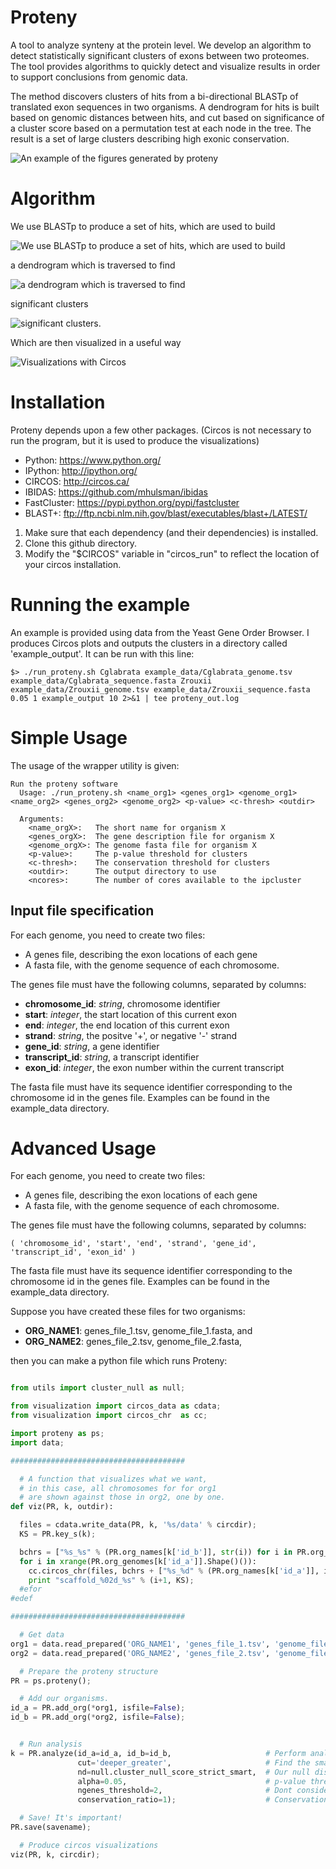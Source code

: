 Proteny
=======

A tool to analyze synteny at the protein level.
We develop an algorithm to detect statistically significant clusters of exons between two proteomes.
The tool provides algorithms to quickly detect and visualize results in order to support conclusions from genomic data.

The method discovers clusters of hits from a bi-directional BLASTp of translated exon sequences in two organisms.
A dendrogram for hits is built based on genomic distances between hits, and cut based on significance of a cluster score based on a permutation test at each node in the tree.
The result is a set of large clusters describing high exonic conservation.

![An example of the figures generated by proteny](/readme/example_output.gif)

Algorithm
=========

We use BLASTp to produce a set of hits, which are used to build

![We use BLASTp to produce a set of hits, which are used to build](/readme/clustering_dendrogram_a.gif)

a dendrogram which is traversed to find

![a dendrogram which is traversed to find](/readme/clustering_dendrogram_b.gif)

significant clusters

![significant clusters.](/readme/clustering_dendrogram_c.gif)

Which are then visualized in a useful way

![Visualizations with Circos](/readme/visualization.gif)


Installation
=============

Proteny depends upon a few other packages.
(Circos is not necessary to run the program, but it is used to produce the visualizations)

 * Python: https://www.python.org/
 * IPython: http://ipython.org/
 * CIRCOS: http://circos.ca/
 * IBIDAS: https://github.com/mhulsman/ibidas
 * FastCluster: https://pypi.python.org/pypi/fastcluster
 * BLAST+: ftp://ftp.ncbi.nlm.nih.gov/blast/executables/blast+/LATEST/


1. Make sure that each dependency (and their dependencies) is installed.
2. Clone this github directory.
3. Modify the "$CIRCOS" variable in "circos_run" to reflect the location of your circos installation.

Running the example
=====================

An example is provided using data from the Yeast Gene Order Browser.
I produces Circos plots and outputs the clusters in a directory called 'example_output'.
It can be run with this line:

```shell
$> ./run_proteny.sh Cglabrata example_data/Cglabrata_genome.tsv example_data/Cglabrata_sequence.fasta Zrouxii example_data/Zrouxii_genome.tsv example_data/Zrouxii_sequence.fasta 0.05 1 example_output 10 2>&1 | tee proteny_out.log
```

Simple Usage
=============

The usage of the wrapper utility is given:

```shell
Run the proteny software
  Usage: ./run_proteny.sh <name_org1> <genes_org1> <genome_org1> <name_org2> <genes_org2> <genome_org2> <p-value> <c-thresh> <outdir>

  Arguments:
    <name_orgX>:   The short name for organism X
    <genes_orgX>:  The gene description file for organism X
    <genome_orgX>: The genome fasta file for organism X
    <p-value>:     The p-value threshold for clusters
    <c-thresh>:    The conservation threshold for clusters
    <outdir>:      The output directory to use
    <ncores>:      The number of cores available to the ipcluster
```

Input file specification
-------------------------

For each genome, you need to create two files:
 * A genes file, describing the exon locations of each gene
 * A fasta file, with the genome sequence of each chromosome.

The genes file must have the following columns, separated by columns:

 * **chromosome_id**: *string*, chromosome identifier
 * **start**: *integer*, the start location of this current exon
 * **end**: *integer*, the end location of this current exon
 * **strand**: *string*, the positve '+', or negative '-' strand
 * **gene_id**: *string*, a gene identifier
 * **transcript_id**: *string*, a transcript identifier
 * **exon_id**: *integer*, the exon number within the current transcript

The fasta file must have its sequence identifier corresponding to the chromosome id in the genes file.
Examples can be found in the example_data directory.


Advanced Usage
===============

For each genome, you need to create two files:
 * A genes file, describing the exon locations of each gene
 * A fasta file, with the genome sequence of each chromosome.

The genes file must have the following columns, separated by columns:

```( 'chromosome_id', 'start', 'end', 'strand', 'gene_id', 'transcript_id', 'exon_id' )```

The fasta file must have its sequence identifier corresponding to the chromosome id in the genes file.
Examples can be found in the example_data directory.

Suppose you have created these files for two organisms:
 * **ORG_NAME1**: genes_file_1.tsv, genome_file_1.fasta, and
 * **ORG_NAME2**: genes_file_2.tsv, genome_file_2.fasta,

then you can make a python file which runs Proteny:

```python

from utils import cluster_null as null;

from visualization import circos_data as cdata;
from visualization import circos_chr  as cc;

import proteny as ps;
import data;

#######################################

  # A function that visualizes what we want,
  # in this case, all chromosomes for for org1 
  # are shown against those in org2, one by one.
def viz(PR, k, outdir):

  files = cdata.write_data(PR, k, '%s/data' % circdir);
  KS = PR.key_s(k);

  bchrs = ["%s_%s" % (PR.org_names[k['id_b']], str(i)) for i in PR.org_genomes[k['id_b']].Get(0)() ];
  for i in xrange(PR.org_genomes[k['id_a']].Shape()()):
    cc.circos_chr(files, bchrs + ["%s_%d" % (PR.org_names[k['id_a']], i+1)], ["%s_%d=0.4r" % (PR.org_names[k['id_a']], i+1)], circdir, "scaffold_%02d_%s" % (i+1, KS) );
    print "scaffold_%02d_%s" % (i+1, KS);
  #efor
#edef

#######################################

  # Get data
org1 = data.read_prepared('ORG_NAME1', 'genes_file_1.tsv', 'genome_file_1.fasta');
org2 = data.read_prepared('ORG_NAME2', 'genes_file_2.tsv', 'genome_file_2.fasta');

  # Prepare the proteny structure
PR = ps.proteny();

  # Add our organisms.
id_a = PR.add_org(*org1, isfile=False);
id_b = PR.add_org(*org2, isfile=False);


  # Run analysis
k = PR.analyze(id_a=id_a, id_b=id_b,                     # Perform analysis between the two organisms we added
               cut='deeper_greater',                     # Find the smallest p-value given a conservation ratio
               nd=null.cluster_null_score_strict_smart,  # Our null distribution
               alpha=0.05,                               # p-value threshold
               ngenes_threshold=2,                       # Dont consider a cluster if it doesn't contain enough genes (not synteny)
               conservation_ratio=1);                    # Conservation ratio requirement

  # Save! It's important!
PR.save(savename);

  # Produce circos visualizations
viz(PR, k, circdir);

```
